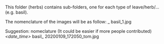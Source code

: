 This folder (herbs) contains sub-folders, one for each type of leave/herb/... (e.g. basil).

The nomenclature of the images will be as follow: 
<herb name>_<number>
basil_1.jpg

Suggestion: nomeclature (It could be easier if more people contributed)
<herb name>_<date_time>_<slackname>
basil_ 20200109_172050_tom.jpg
